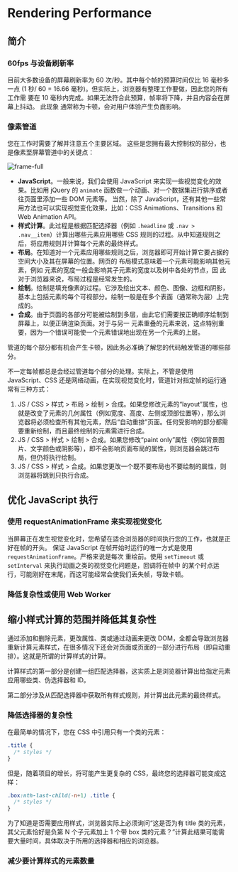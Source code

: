 # Rendering Performance

## 简介

### 60fps 与设备刷新率

目前大多数设备的屏幕刷新率为 60 次/秒。其中每个帧的预算时间仅比 16 毫秒多一点
(1 秒/ 60 = 16.66 毫秒)。但实际上，浏览器有整理工作要做，因此您的所有工作需
要在 10 毫秒内完成。如果无法符合此预算，帧率将下降，并且内容会在屏幕上抖动。 此现象
通常称为卡顿，会对用户体验产生负面影响。    

### 像素管道

您在工作时需要了解并注意五个主要区域。 这些是您拥有最大控制权的部分，也是像素至屏幕管道中的关键点：    

![frame-full](https://developers.google.com/web/fundamentals/performance/rendering/images/intro/frame-full.jpg)


+ **JavaScript**。一般来说，我们会使用 JavaScript 来实现一些视觉变化的效果。比如用
jQuery 的 `animate` 函数做一个动画、对一个数据集进行排序或者往页面里添加一些 DOM 元素等。
当然，除了 JavaScript，还有其他一些常用方法也可以实现视觉变化效果，比如：CSS Animations、Transitions 和 Web Animation API。
+ **样式计算**。此过程是根据匹配选择器（例如 `.headline` 或 `.nav > .nav__item`）计算出哪些元素应用哪些 CSS 规则的过程。从中知道规则之后，将应用规则并计算每个元素的最终样式。
+ **布局**。在知道对一个元素应用哪些规则之后，浏览器即可开始计算它要占据的空间大小及其在屏幕的位置。网页的
布局模式意味着一个元素可能影响其他元素，例如 <body> 元素的宽度一般会影响其子元素的宽度以及树中各处的节点，因
此对于浏览器来说，布局过程是经常发生的。
+ **绘制**。绘制是填充像素的过程。它涉及绘出文本、颜色、图像、边框和阴影，基本上包括元素的每个可视部分。绘制一般是在多个表面（通常称为层）上完成的。
+ **合成**。由于页面的各部分可能被绘制到多层，由此它们需要按正确顺序绘制到屏幕上，以便正确渲染页面。对于与另一
元素重叠的元素来说，这点特别重要，因为一个错误可能使一个元素错误地出现在另一个元素的上层。


管道的每个部分都有机会产生卡顿，因此务必准确了解您的代码触发管道的哪些部分。    

不一定每帧都总是会经过管道每个部分的处理。实际上，不管是使用 JavaScript、CSS 还是网络动画，在实现视觉变化时，管道针对指定帧的运行通常有三种方式：   

1. JS / CSS > 样式 > 布局 > 绘制 > 合成。如果您修改元素的“layout”属性，也就是改变了元素的几何属性（例如宽度、高度、左侧或顶部位置等），那么浏览器将必须检查所有其他元素，然后“自动重排”页面。任何受影响的部分都需要重新绘制，而且最终绘制的元素需进行合成。    
2. JS / CSS > 样式 > 绘制 > 合成。如果您修改“paint only”属性（例如背景图片、文字颜色或阴影等），即不会影响页面布局的属性，则浏览器会跳过布局，但仍将执行绘制。   
3. JS / CSS > 样式 > 合成。如果您更改一个既不要布局也不要绘制的属性，则浏览器将跳到只执行合成。    

## 优化 JavaScript 执行

### 使用 requestAnimationFrame 来实现视觉变化

当屏幕正在发生视觉变化时，您希望在适合浏览器的时间执行您的工作，也就是正好在帧的开头。
保证 JavaScript 在帧开始时运行的唯一方式是使用 `requestAnimationFrame`。严格来说是每次
重绘前。使用 `setTimeout` 或 `setInterval` 来执行动画之类的视觉变化问题是，回调将在帧中
的某个时点运行，可能刚好在末尾，而这可能经常会使我们丢失帧，导致卡顿。    

### 降低复杂性或使用 Web Worker  

## 缩小样式计算的范围并降低其复杂性

通过添加和删除元素，更改属性、类或通过动画来更改 DOM，全都会导致浏览器重新计算元素样式，在很多情况下还会对页面或页面的一部分进行布局（即自动重排）。这就是所谓的计算样式的计算。     

计算样式的第一部分是创建一组匹配选择器，这实质上是浏览器计算出给指定元素应用哪些类、伪选择器和 ID。    

第二部分涉及从匹配选择器中获取所有样式规则，并计算出此元素的最终样式。    

### 降低选择器的复杂性  

在最简单的情况下，您在 CSS 中引用只有一个类的元素：   

```CSS
.title {
  /* styles */
}
```   

但是，随着项目的增长，将可能产生更复杂的 CSS，最终您的选择器可能变成这样：   

```CSS
.box:nth-last-child(-n+1) .title {
  /* styles */
}
```    

为了知道是否需要应用样式，浏览器实际上必须询问“这是否为有 title 类的元素，其父元素恰好是负第 N 个子元素加上 1 个带 box 类的元素？”计算此结果可能需要大量时间，具体取决于所用的选择器和相应的浏览器。     

### 减少要计算样式的元素数量   
